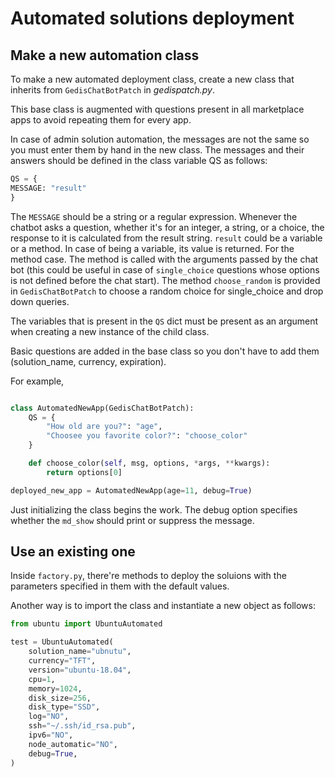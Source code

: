 # Automated solutions deployment

## Make a new automation class

To make a new automated deployment class, create a new class that inherits from `GedisChatBotPatch` in _gedispatch.py_.

This base class is augmented with questions present in all marketplace apps to avoid repeating them for every app.

In case of admin solution automation, the messages are not the same so you must enter them by hand in the new class. The messages and their answers should be defined in the class variable QS as follows:

```python
QS = {
MESSAGE: "result"
}
```

The `MESSAGE` should be a string or a regular expression. Whenever the chatbot asks a question, whether it's for an integer, a string, or a choice, the response to it is calculated from the result string. `result` could be a variable or a method. In case of being a variable, its value is returned. For the method case. The method is called with the arguments passed by the chat bot (this could be useful in case of `single_choice` questions whose options is not defined before the chat start). The method `choose_random` is provided in `GedisChatBotPatch` to choose a random choice for single_choice and drop down queries.

The variables that is present in the `QS` dict must be present as an argument when creating a new instance of the child class.

Basic questions are added in the base class so you don't have to add them (solution_name, currency, expiration).

For example,

```python

class AutomatedNewApp(GedisChatBotPatch):
    QS = {
        "How old are you?": "age",
        "Choosee you favorite color?": "choose_color"
    }

    def choose_color(self, msg, options, *args, **kwargs):
        return options[0]

deployed_new_app = AutomatedNewApp(age=11, debug=True)
```

Just initializing the class begins the work. The debug option specifies whether the `md_show` should print or suppress the message.

## Use an existing one

Inside `factory.py`, there're methods to deploy the soluions with the parameters specified in them with the default values.

Another way is to import the class and instantiate a new object as follows:

```python
from ubuntu import UbuntuAutomated

test = UbuntuAutomated(
    solution_name="ubnutu",
    currency="TFT",
    version="ubuntu-18.04",
    cpu=1,
    memory=1024,
    disk_size=256,
    disk_type="SSD",
    log="NO",
    ssh="~/.ssh/id_rsa.pub",
    ipv6="NO",
    node_automatic="NO",
    debug=True,
)
```

